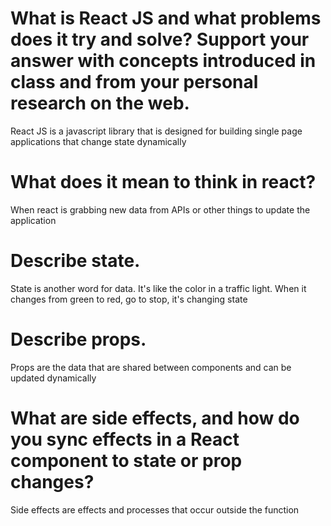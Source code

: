 # What is React JS and what problems does it try and solve? Support your answer with concepts introduced in class and from your personal research on the web.
React JS is a javascript library that is designed for building single page applications that change state dynamically

# What does it mean to think in react?
When react is grabbing new data from APIs or other things to update the application

# Describe state.
State is another word for data. It's like the color in a traffic light. When it changes from green to red, go to stop, it's changing state

# Describe props.
Props are the data that are shared between components and can be updated dynamically

# What are side effects, and how do you sync effects in a React component to state or prop changes?
Side effects are effects and processes that occur outside the function